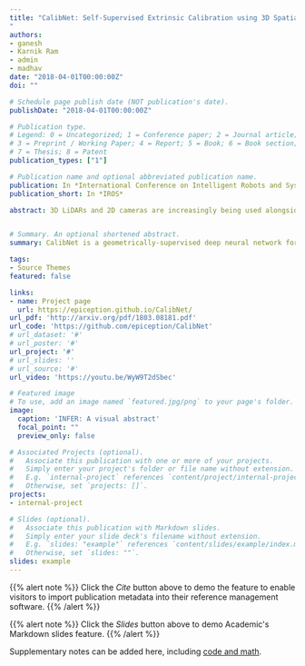```yaml
---
title: "CalibNet: Self-Supervised Extrinsic Calibration using 3D Spatial Transformer Networks
"
authors:
- ganesh
- Karnik Ram
- admin
- madhav
date: "2018-04-01T00:00:00Z"
doi: ""

# Schedule page publish date (NOT publication's date).
publishDate: "2018-04-01T00:00:00Z"

# Publication type.
# Legend: 0 = Uncategorized; 1 = Conference paper; 2 = Journal article;
# 3 = Preprint / Working Paper; 4 = Report; 5 = Book; 6 = Book section;
# 7 = Thesis; 8 = Patent
publication_types: ["1"]

# Publication name and optional abbreviated publication name.
publication: In *International Conference on Intelligent Robots and Systems*
publication_short: In *IROS*

abstract: 3D LiDARs and 2D cameras are increasingly being used alongside each other in sensor rigs for perception tasks. Before these sensors can be used to gather meaningful data, however, their extrinsics (and intrinsics) need to be accurately calibrated, as the performance of the sensor rig is extremely sensitive to these calibration parameters. A vast majority of existing calibration techniques require significant amounts of data and/or calibration targets and human effort, severely impacting their applicability in large-scale production systems. We address this gap with CalibNet - a self-supervised deep network capable of automatically estimating the 6-DoF rigid body transformation between a 3D LiDAR and a 2D camera in real-time. CalibNet alleviates the need for calibration targets, thereby resulting in significant savings in calibration efforts. During training, the network only takes as input a LiDAR point cloud, the corresponding monocular image, and the camera calibration matrix K. At train time, we do not impose direct supervision (i.e., we do not directly regress to the calibration parameters, for example). Instead, we train the network to predict calibration parameters that maximize the geometric and photometric consistency of the input images and point clouds. CalibNet learns to iteratively solve the underlying geometric problem and accurately predicts extrinsic calibration parameters for a wide range of mis-calibrations, without requiring retraining or domain adaptation.


# Summary. An optional shortened abstract.
summary: CalibNet is a geometrically-supervised deep neural network for the extrinsic calibration of lidar-stereo camera rigs.

tags:
- Source Themes
featured: false

links:
- name: Project page
  url: https://epiception.github.io/CalibNet/
url_pdf: 'http://arxiv.org/pdf/1803.08181.pdf'
url_code: 'https://github.com/epiception/CalibNet'
# url_dataset: '#'
# url_poster: '#'
url_project: '#'
# url_slides: ''
# url_source: '#'
url_video: 'https://youtu.be/WyW9T2dSbec'

# Featured image
# To use, add an image named `featured.jpg/png` to your page's folder. 
image:
  caption: 'INFER: A visual abstract'
  focal_point: ""
  preview_only: false

# Associated Projects (optional).
#   Associate this publication with one or more of your projects.
#   Simply enter your project's folder or file name without extension.
#   E.g. `internal-project` references `content/project/internal-project/index.md`.
#   Otherwise, set `projects: []`.
projects:
- internal-project

# Slides (optional).
#   Associate this publication with Markdown slides.
#   Simply enter your slide deck's filename without extension.
#   E.g. `slides: "example"` references `content/slides/example/index.md`.
#   Otherwise, set `slides: ""`.
slides: example
---
```


{{% alert note %}}
Click the *Cite* button above to demo the feature to enable visitors to import publication metadata into their reference management software.
{{% /alert %}}

{{% alert note %}}
Click the *Slides* button above to demo Academic's Markdown slides feature.
{{% /alert %}}

Supplementary notes can be added here, including [code and math](https://sourcethemes.com/academic/docs/writing-markdown-latex/).
